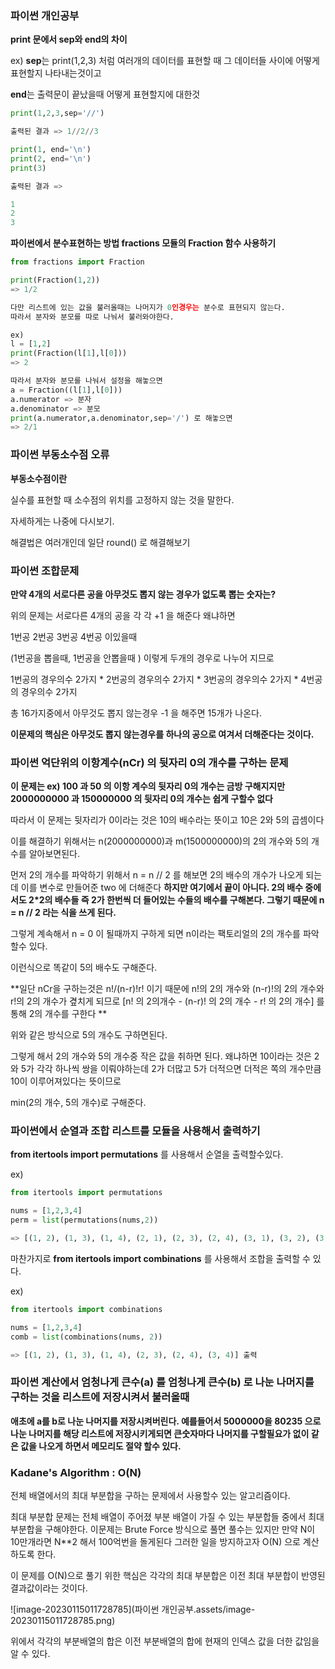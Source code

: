 ### 파이썬 개인공부

**print 문에서 sep와 end의 차이**

ex) **sep**는 print(1,2,3) 처럼 여러개의 데이터를 표현할 때 그 데이터들 사이에 어떻게 표현할지 나타내는것이고

**end**는 출력문이 끝났을때 어떻게 표현할지에 대한것

```python
print(1,2,3,sep='//')

출력된 결과 => 1//2//3

print(1, end='\n')
print(2, end='\n')
print(3)

출력된 결과 => 

1
2
3
```

**파이썬에서 분수표현하는 방법 fractions 모듈의 Fraction 함수 사용하기**

```python
from fractions import Fraction

print(Fraction(1,2))
=> 1/2

다만 리스트에 있는 값을 불러올때는 나머지가 0인경우는 분수로 표현되지 않는다.
따라서 분자와 분모를 따로 나눠서 불러와야한다.

ex)
l = [1,2]
print(Fraction(l[1],l[0]))
=> 2

따라서 분자와 분모를 나눠서 설정을 해놓으면
a = Fraction((l[1],l[0]))
a.numerator => 분자
a.denominator => 분모
print(a.numerator,a.denominator,sep='/') 로 해놓으면
=> 2/1 
```

### 파이썬 부동소수점 오류

**부동소수점이란**

실수를 표현할 때 소수점의 위치를 고정하지 않는 것을 말한다.

자세하게는 나중에 다시보기.

해결법은 여러개인데 일단 round() 로 해결해보기



### 파이썬 조합문제

**만약 4개의 서로다른 공을 아무것도 뽑지 않는 경우가 없도록 뽑는 숫자는?**

위의 문제는 서로다른 4개의 공을 각 각 +1 을 해준다 왜냐하면

1번공 2번공 3번공 4번공 이있을때

(1번공을 뽑을때, 1번공을 안뽑을때 ) 이렇게 두개의 경우로 나누어 지므로

1번공의 경우의수 2가지 * 2번공의 경우의수 2가지 * 3번공의 경우의수 2가지 * 4번공의 경우의수 2가지

총 16가지중에서 아무것도 뽑지 않는경우 -1 을 해주면 15개가 나온다. 

**이문제의 핵심은 아무것도 뽑지 않는경우를 하나의 공으로 여겨서 더해준다는 것이다.**



### 파이썬 억단위의 이항계수(nCr) 의 뒷자리 0의 개수를 구하는 문제

**이 문제는 ex) 100 과 50 의 이항 계수의 뒷자리 0의 개수는 금방 구해지지만 2000000000 과 150000000 의 뒷자리 0의 개수는 쉽게 구할수 없다**

따라서 이 문제는 뒷자리가 0이라는 것은 10의 배수라는 뜻이고 10은 2와 5의 곱셈이다

이를 해결하기 위해서는 n(2000000000)과 m(1500000000)의 2의 개수와 5의 개수를 알아보면된다.

먼저 2의 개수를 파악하기 위해서 n = n // 2 를 해보면 2의 배수의 개수가 나오게 되는데 이를 변수로 만들어준 two 에 더해준다 **하지만 여기에서 끝이 아니다. 2의 배수 중에서도 2*2의 배수들 즉 2가 한번씩 더 들어있는 수들의 배수를 구해본다. 그렇기 때문에 n = n // 2 라는 식을 쓰게 된다.**

그렇게 계속해서 n = 0 이 될때까지 구하게 되면 n이라는 팩토리얼의 2의 개수를 파악할수 있다.

이런식으로 똑같이 5의 배수도 구해준다.

**일단 nCr을 구하는것은 n!/(n-r)!r! 이기 때문에 n!의 2의 개수와 (n-r)!의 2의 개수와 r!의 2의 개수가 곂치게 되므로 [n! 의 2의개수 - (n-r)! 의 2의 개수 - r! 의 2의 개수] 를통해 2의 개수를 구한다 **

위와 같은 방식으로 5의 개수도 구하면된다.

그렇게 해서 2의 개수와 5의 개수중 작은 값을 취하면 된다. 왜냐하면 10이라는 것은 2와 5가 각각 하나씩 쌍을 이뤄야하는데 2가 더많고 5가 더적으면 더적은 쪽의 개수만큼 10이 이루어져있다는 뜻이므로

min(2의 개수, 5의 개수)로 구해준다.



### 파이썬에서 순열과 조합 리스트를 모듈을 사용해서 출력하기

**from itertools import permutations** 를 사용해서 순열을 출력할수있다.

ex)

```py
from itertools import permutations

nums = [1,2,3,4]
perm = list(permutations(nums,2))

=> [(1, 2), (1, 3), (1, 4), (2, 1), (2, 3), (2, 4), (3, 1), (3, 2), (3, 4), (4, 1), (4, 2), (4, 3)]
```

마찬가지로 **from itertools import combinations** 를 사용해서 조합을 출력할 수 있다.

ex)

```python
from itertools import combinations

nums = [1,2,3,4]
comb = list(combinations(nums, 2))

=> [(1, 2), (1, 3), (1, 4), (2, 3), (2, 4), (3, 4)] 출력
```

### 파이썬 계산에서 엄청나게 큰수(a) 를 엄청나게 큰수(b) 로 나눈 나머지를 구하는 것을 리스트에 저장시켜서 불러올때

**애초에 a를 b로 나눈 나머지를 저장시켜버린다. 예를들어서 5000000을 80235 으로 나눈 나머지를 해당 리스트에 저장시키게되면 큰숫자마다 나머지를 구할필요가 없이 같은 값을 나오게 하면서 메모리도 절약 할수 있다.**

 ### Kadane's Algorithm : O(N)

전체 배열에서의 최대 부분합을 구하는 문제에서 사용할수 있는 알고리즘이다.

최대 부분합 문제는 전체 배열이 주어졌 부분 배열이 가질 수 있는 부분합들 중에서 최대 부분합을 구해야한다. 이문제는 Brute Force 방식으로 풀면 풀수는 있지만 만약 N이 10만개라면 N**2 해서 100억번을 돌게된다 그러한 일을 방지하고자 O(N) 으로 계산하도록 한다. 

이 문제를 O(N)으로 풀기 위한 핵심은 각각의 최대 부분합은 이전 최대 부분합이 반영된 결과값이라는 것이다.

![image-20230115011728785](파이썬 개인공부.assets/image-20230115011728785.png)

위에서 각각의 부분배열의 합은 이전 부분배열의 합에 현재의 인덱스 값을 더한 값임을 알 수 있다.
